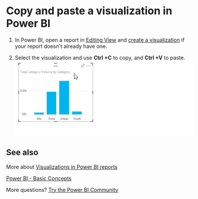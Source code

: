 ﻿<properties
   pageTitle="Copy and paste a visualization in Power BI"
   description="Copy and paste a visualization in Power BI"
   services="powerbi"
   documentationCenter=""
   authors="mihart"
   manager="erikre"
   backup=""
   editor=""
   tags=""
   qualityFocus="no"
   qualityDate=""/>

<tags
   ms.service="powerbi"
   ms.devlang="NA"
   ms.topic="article"
   ms.tgt_pltfrm="NA"
   ms.workload="powerbi"
   ms.date="01/20/2017"
   ms.author="mihart"/>

# Copy and paste a visualization in Power BI  

1.  In Power BI, open a report in [Editing View](powerbi-service-go-from-reading-view-to-editing-view.md) and [create a visualization](powerbi-service-add-visualizations-to-a-report-i.md) if your report doesn't already have one. 

2.  Select the visualization and use **Ctrl +C** to copy, and **Ctrl +V** to paste.  
    ![](media/powerbi-service-copy-and-paste-a-visualization/copypasteVizNew.gif)

## See also  
More about [Visualizations in Power BI reports](powerbi-service-visualizations-for-reports.md)

[Power BI - Basic Concepts](powerbi-service-basic-concepts.md)  

More questions? [Try the Power BI Community](http://community.powerbi.com/)
